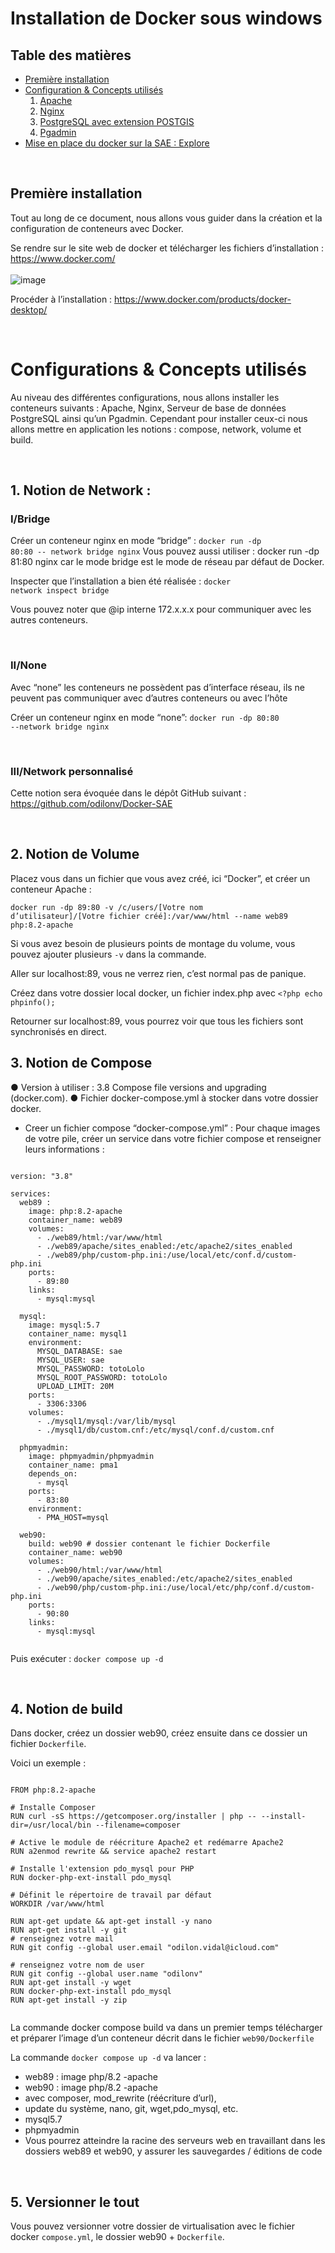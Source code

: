 # Installation de Docker sous windows

 ## Table des matières 
 
 - [Première installation](#id-premiereInstallation) 
 - [Configuration & Concepts utilisés](#id-section2) 
   1. [Apache](#id-section2)
   2. [Nginx](#id-section2)
   3. [PostgreSQL avec extension POSTGIS](#id-section2)
   4. [Pgadmin](#id-section2)
 - [Mise en place du docker sur la SAE : Explore](#id-section2)

<br>

## Première installation
 
 Tout au long de ce document, nous allons vous guider dans la création et la configuration de conteneurs avec Docker.
 
Se rendre sur le site web de docker et télécharger les fichiers d’installation : 
https://www.docker.com/
<br><br>
![image](https://user-images.githubusercontent.com/120033089/228777236-4a0c1e44-8e10-4cd1-a994-9f270cbd5a6a.png)

Procéder à l’installation :
https://www.docker.com/products/docker-desktop/



<br>

 
# Configurations & Concepts utilisés

Au niveau des différentes configurations, nous allons installer les conteneurs suivants : Apache, Nginx, Serveur de base de données PostgreSQL ainsi qu’un Pgadmin. 
Cependant pour installer ceux-ci nous allons mettre en application les notions : compose, network, volume et build.

<br>

## 1. Notion de Network :


### I/Bridge

Créer un conteneur nginx en mode “bridge” :
<code>docker run -dp 80:80 -- network bridge nginx</code>
Vous pouvez aussi utiliser : docker run -dp 81:80 nginx car le mode bridge est le mode de réseau par défaut de Docker.

Inspecter que l’installation a bien été réalisée :
<code>docker network inspect bridge</code>

Vous pouvez noter que @ip interne 172.x.x.x pour communiquer avec les autres conteneurs.

<br>

### II/None

Avec “none” les conteneurs ne possèdent pas d’interface réseau, ils ne peuvent pas communiquer avec d’autres conteneurs ou avec l’hôte

Créer un conteneur nginx en mode “none”:
<code>docker run -dp 80:80 --network bridge nginx</code>

<br>

### III/Network personnalisé

Cette notion sera évoquée dans le dépôt GitHub suivant : https://github.com/odilonv/Docker-SAE

<br>

## 2. Notion de Volume

Placez vous dans un fichier que vous avez créé, ici “Docker”, et créer un conteneur 
Apache : 

<code>docker run -dp 89:80 -v /c/users/[Votre nom d’utilisateur]/[Votre fichier créé]:/var/www/html --name web89 php:8.2-apache</code>

Si vous avez besoin de plusieurs points de montage du volume, vous pouvez ajouter plusieurs <code>-v</code> dans la commande.


Aller sur localhost:89, vous ne verrez rien, c’est normal pas de panique.

Créez dans votre dossier local docker, un fichier index.php avec <code><?php echo phpinfo();</code>

Retourner sur localhost:89, vous pourrez voir que tous les fichiers sont synchronisés en direct.



## 3. Notion de Compose

● Version à utiliser : 3.8 Compose file versions and upgrading (docker.com).
● Fichier docker-compose.yml à stocker dans votre dossier docker.

- Creer un fichier compose “docker-compose.yml” :
Pour chaque images de votre pile, créer un service dans votre fichier compose et renseigner leurs informations : 

<pre><code>
version: "3.8"

services:
  web89 :
    image: php:8.2-apache
    container_name: web89
    volumes:
      - ./web89/html:/var/www/html
      - ./web89/apache/sites_enabled:/etc/apache2/sites_enabled
      - ./web89/php/custom-php.ini:/use/local/etc/conf.d/custom-php.ini
    ports:
      - 89:80
    links:
      - mysql:mysql

  mysql:
    image: mysql:5.7
    container_name: mysql1
    environment:
      MYSQL_DATABASE: sae
      MYSQL_USER: sae
      MYSQL_PASSWORD: totoLolo
      MYSQL_ROOT_PASSWORD: totoLolo
      UPLOAD_LIMIT: 20M
    ports:
      - 3306:3306
    volumes:
      - ./mysql1/mysql:/var/lib/mysql
      - ./mysql1/db/custom.cnf:/etc/mysql/conf.d/custom.cnf

  phpmyadmin:
    image: phpmyadmin/phpmyadmin
    container_name: pma1
    depends_on:
      - mysql
    ports:
      - 83:80
    environment:
      - PMA_HOST=mysql

  web90:
    build: web90 # dossier contenant le fichier Dockerfile
    container_name: web90
    volumes:
      - ./web90/html:/var/www/html
      - ./web90/apache/sites_enabled:/etc/apache2/sites_enabled
      - ./web90/php/custom-php.ini:/use/local/etc/php/conf.d/custom-php.ini
    ports:
      - 90:80
    links:
      - mysql:mysql

</code></pre>

Puis exécuter :
<code>docker compose up -d</code>

<br>

## 4. Notion de build

Dans docker, créez un dossier web90, créez ensuite dans ce dossier un fichier <code>Dockerfile</code>.

Voici un exemple :
<pre><code>
FROM php:8.2-apache

# Installe Composer
RUN curl -sS https://getcomposer.org/installer | php -- --install-dir=/usr/local/bin --filename=composer

# Active le module de réécriture Apache2 et redémarre Apache2
RUN a2enmod rewrite && service apache2 restart

# Installe l'extension pdo_mysql pour PHP
RUN docker-php-ext-install pdo_mysql

# Définit le répertoire de travail par défaut
WORKDIR /var/www/html

RUN apt-get update && apt-get install -y nano 
RUN apt-get install -y git 
# renseignez votre mail 
RUN git config --global user.email "odilon.vidal@icloud.com" 

# renseignez votre nom de user 
RUN git config --global user.name "odilonv"
RUN apt-get install -y wget 
RUN docker-php-ext-install pdo_mysql 
RUN apt-get install -y zip

</pre></code>

La commande docker compose build va dans un premier temps télécharger et préparer l’image d’un conteneur décrit dans le fichier <code>web90/Dockerfile</code>

La commande <code>docker compose up -d</code> va lancer :
- web89 : image php/8.2 -apache
- web90 : image php/8.2 -apache
- avec composer, mod_rewrite (réécriture d’url),
- update du système, nano, git, wget,pdo_mysql, etc.
- mysql5.7
- phpmyadmin
- Vous pourrez atteindre la racine des serveurs web en travaillant dans les dossiers
web89 et web90, y assurer les sauvegardes / éditions de code

<br>

## 5. Versionner le tout

Vous pouvez versionner votre dossier de virtualisation avec le fichier docker <code>compose.yml</code>, le dossier web90 + <code>Dockerfile</code>.




